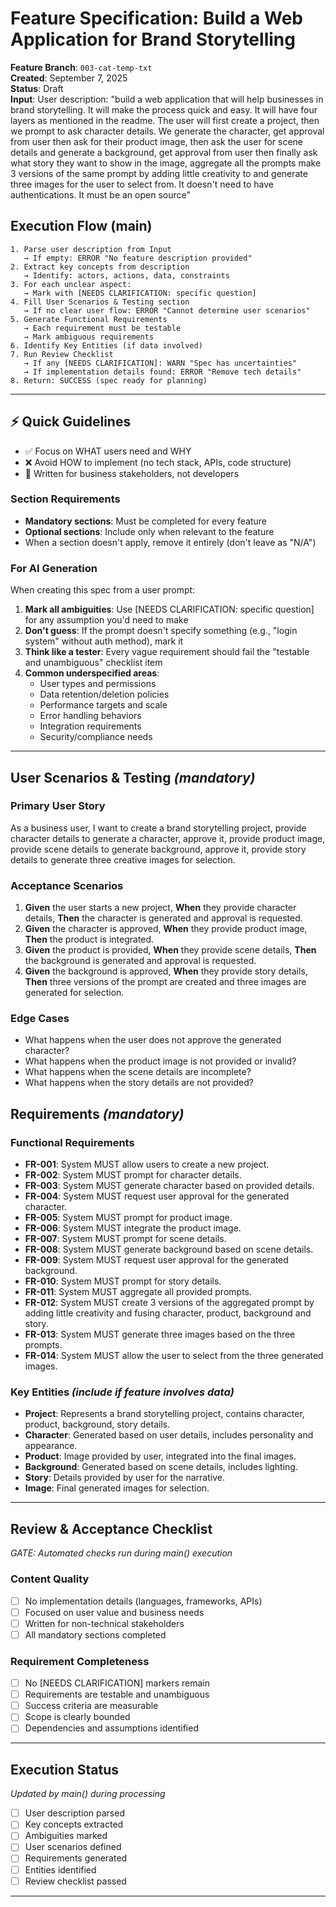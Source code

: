 # Feature Specification: Build a Web Application for Brand Storytelling

**Feature Branch**: `003-cat-temp-txt`  
**Created**: September 7, 2025  
**Status**: Draft  
**Input**: User description: "build a web application that will help businesses in brand storytelling. It will make the process quick and easy. It will have four layers as mentioned in the readme. The user will first create a project, then we prompt to ask character details. We generate the character, get approval from user then ask for their product image, then ask the user for scene details and generate a background, get approval from user then finally ask what story they want to show in the image, aggregate all the prompts make 3 versions of the same prompt by adding little creativity to and generate three images for the user to select from. It doesn't need to have authentications. It must be an open source"

## Execution Flow (main)
```
1. Parse user description from Input
   → If empty: ERROR "No feature description provided"
2. Extract key concepts from description
   → Identify: actors, actions, data, constraints
3. For each unclear aspect:
   → Mark with [NEEDS CLARIFICATION: specific question]
4. Fill User Scenarios & Testing section
   → If no clear user flow: ERROR "Cannot determine user scenarios"
5. Generate Functional Requirements
   → Each requirement must be testable
   → Mark ambiguous requirements
6. Identify Key Entities (if data involved)
7. Run Review Checklist
   → If any [NEEDS CLARIFICATION]: WARN "Spec has uncertainties"
   → If implementation details found: ERROR "Remove tech details"
8. Return: SUCCESS (spec ready for planning)
```

---

## ⚡ Quick Guidelines
- ✅ Focus on WHAT users need and WHY
- ❌ Avoid HOW to implement (no tech stack, APIs, code structure)
- 👥 Written for business stakeholders, not developers

### Section Requirements
- **Mandatory sections**: Must be completed for every feature
- **Optional sections**: Include only when relevant to the feature
- When a section doesn't apply, remove it entirely (don't leave as "N/A")

### For AI Generation
When creating this spec from a user prompt:
1. **Mark all ambiguities**: Use [NEEDS CLARIFICATION: specific question] for any assumption you'd need to make
2. **Don't guess**: If the prompt doesn't specify something (e.g., "login system" without auth method), mark it
3. **Think like a tester**: Every vague requirement should fail the "testable and unambiguous" checklist item
4. **Common underspecified areas**:
   - User types and permissions
   - Data retention/deletion policies  
   - Performance targets and scale
   - Error handling behaviors
   - Integration requirements
   - Security/compliance needs

---

## User Scenarios & Testing *(mandatory)*

### Primary User Story
As a business user, I want to create a brand storytelling project, provide character details to generate a character, approve it, provide product image, provide scene details to generate background, approve it, provide story details to generate three creative images for selection.

### Acceptance Scenarios
1. **Given** the user starts a new project, **When** they provide character details, **Then** the character is generated and approval is requested.
2. **Given** the character is approved, **When** they provide product image, **Then** the product is integrated.
3. **Given** the product is provided, **When** they provide scene details, **Then** the background is generated and approval is requested.
4. **Given** the background is approved, **When** they provide story details, **Then** three versions of the prompt are created and three images are generated for selection.

### Edge Cases
- What happens when the user does not approve the generated character?
- What happens when the product image is not provided or invalid?
- What happens when the scene details are incomplete?
- What happens when the story details are not provided?

## Requirements *(mandatory)*

### Functional Requirements
- **FR-001**: System MUST allow users to create a new project.
- **FR-002**: System MUST prompt for character details.
- **FR-003**: System MUST generate character based on provided details.
- **FR-004**: System MUST request user approval for the generated character.
- **FR-005**: System MUST prompt for product image.
- **FR-006**: System MUST integrate the product image.
- **FR-007**: System MUST prompt for scene details.
- **FR-008**: System MUST generate background based on scene details.
- **FR-009**: System MUST request user approval for the generated background.
- **FR-010**: System MUST prompt for story details.
- **FR-011**: System MUST aggregate all provided prompts.
- **FR-012**: System MUST create 3 versions of the aggregated prompt by adding little creativity and fusing character, product, background and story.
- **FR-013**: System MUST generate three images based on the three prompts.
- **FR-014**: System MUST allow the user to select from the three generated images.

### Key Entities *(include if feature involves data)*
- **Project**: Represents a brand storytelling project, contains character, product, background, story details.
- **Character**: Generated based on user details, includes personality and appearance.
- **Product**: Image provided by user, integrated into the final images.
- **Background**: Generated based on scene details, includes lighting.
- **Story**: Details provided by user for the narrative.
- **Image**: Final generated images for selection.

---

## Review & Acceptance Checklist
*GATE: Automated checks run during main() execution*

### Content Quality
- [ ] No implementation details (languages, frameworks, APIs)
- [ ] Focused on user value and business needs
- [ ] Written for non-technical stakeholders
- [ ] All mandatory sections completed

### Requirement Completeness
- [ ] No [NEEDS CLARIFICATION] markers remain
- [ ] Requirements are testable and unambiguous  
- [ ] Success criteria are measurable
- [ ] Scope is clearly bounded
- [ ] Dependencies and assumptions identified

---

## Execution Status
*Updated by main() during processing*

- [ ] User description parsed
- [ ] Key concepts extracted
- [ ] Ambiguities marked
- [ ] User scenarios defined
- [ ] Requirements generated
- [ ] Entities identified
- [ ] Review checklist passed

---
